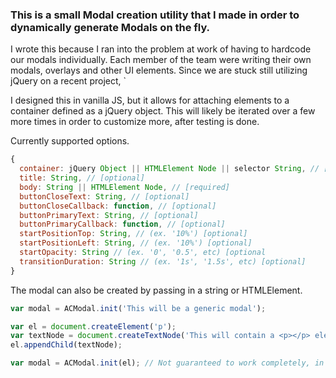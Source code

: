 ### This is a small Modal creation utility that I made in order to dynamically generate Modals on the fly.

I wrote this because I ran into the problem at work of having to hardcode our modals individually. 
Each member of the team were writing their own modals, overlays and other UI elements. Since we are
stuck still utilizing jQuery on a recent project, `

I designed this in vanilla JS, but it allows for attaching elements to a container defined as a jQuery object.
This will likely be iterated over a few more times in order to customize more, after testing is done.

Currently supported options.

```javascript
{
  container: jQuery Object || HTMLElement Node || selector String, // [optional]
  title: String, // [optional]
  body: String || HTMLElement Node, // [required]
  buttonCloseText: String, // [optional]
  buttonCloseCallback: function, // [optional]
  buttonPrimaryText: String, // [optional]
  buttonPrimaryCallback: function, // [optional]
  startPositionTop: String, // (ex. '10%') [optional]
  startPositionLeft: String, // (ex. '10%') [optional]
  startOpacity: String // (ex. '0', '0.5', etc) [optional
  transitionDuration: String // (ex. '1s', '1.5s', etc) [optional]
}
```

The modal can also be created by passing in a string or HTMLElement.

```javascript
var modal = ACModal.init('This will be a generic modal');

var el = document.createElement('p');
var textNode = document.createTextNode('This will contain a <p></p> element');
el.appendChild(textNode);

var modal = ACModal.init(el); // Not guaranteed to work completely, in progress
```

